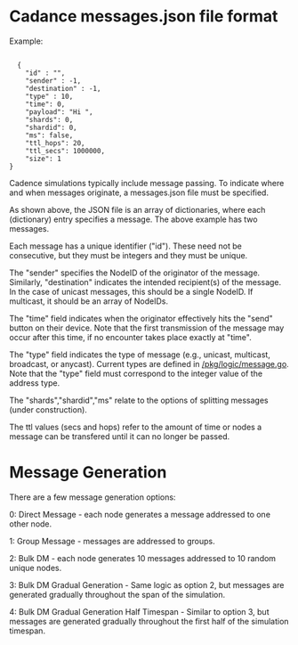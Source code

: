 # Cadance messages.json file format

Example:

```

  {
    "id" : "",
    "sender" : -1,
    "destination" : -1,
    "type" : 10,
    "time": 0,
    "payload": "Hi ",
    "shards": 0,
    "shardid": 0,
    "ms": false,
    "ttl_hops": 20,
    "ttl_secs": 1000000,
    "size": 1
}

```

Cadence simulations typically include message passing.  To indicate where and when messages originate, a messages.json file must be specified. 

As shown above, the JSON file is an array of dictionaries, where each (dictionary) entry specifies a message.  The above example has two messages.

Each message has a unique identifier ("id").  These need not be consecutive, but they must be integers and they must be unique.

The "sender" specifies the NodeID of the originator of the message.  Similarly, "destination" indicates the intended recipient(s) of the message.  In the case of unicast messages, this should be a single NodeID.  If multicast, it should be an array of NodeIDs.

The "time" field indicates when the originator effectively hits the "send" button on their device.  Note that the first transmission of the message may occur after this time, if no encounter takes place exactly at "time".

The "type" field indicates the type of message (e.g., unicast, multicast, broadcast, or anycast).  Current types are defined in [/pkg/logic/message.go](/pkg/logic/message.go).  Note that the "type" field must correspond to the integer value of the address type.

The "shards","shardid","ms" relate to the options of splitting messages (under construction).

The ttl values (secs and hops) refer to the amount of time or nodes a message can be transfered until it can no longer be passed.

# Message Generation 

There are a few message generation options: 

0: Direct Message - each node generates a message addressed to one other node. 

1: Group Message - messages are addressed to groups. 

2: Bulk DM - each node generates 10 messages addressed to 10 random unique nodes. 

3: Bulk DM Gradual Generation - Same logic as option 2, but messages are generated gradually throughout the span of the simulation. 

4: Bulk DM Gradual Generation Half Timespan - Similar to option 3, but messages are generated gradually throughout the first half of the simulation timespan. 